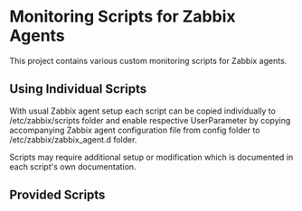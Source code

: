 # Monitoring Scripts for Zabbix Agents

This project contains various custom monitoring scripts for Zabbix agents.

## Using Individual Scripts

With usual Zabbix agent setup each script can be copied individually to
/etc/zabbix/scripts folder and enable respective UserParameter by copying
accompanying Zabbix agent configuration file from config folder to
/etc/zabbix/zabbix_agent.d folder.

Scripts may require additional setup or modification which is documented in
each script's own documentation.

## Provided Scripts
